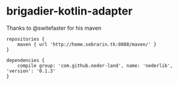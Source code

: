 # brigadier-kotlin-adapter

Thanks to @switefaster for his maven

```
repositories {
    maven { url 'http://home.sebrarin.tk:8088/maven/' }
}

dependencies {
    compile group: 'com.github.neder-land', name: 'nederlib', 'version': '0.1.3' 
}

```

